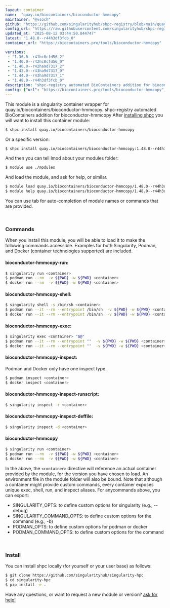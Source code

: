 ```yaml
---
layout: container
name:  "quay.io/biocontainers/bioconductor-hmmcopy"
maintainer: "@vsoch"
github: "https://github.com/singularityhub/shpc-registry/blob/main/quay.io/biocontainers/bioconductor-hmmcopy/container.yaml"
config_url: "https://raw.githubusercontent.com/singularityhub/shpc-registry/main/quay.io/biocontainers/bioconductor-hmmcopy/container.yaml"
updated_at: "2025-08-12 03:44:50.844747"
latest: "1.48.0--r44h3df3fcb_0"
container_url: "https://biocontainers.pro/tools/bioconductor-hmmcopy"

versions:
 - "1.36.0--r41hc0cfd56_2"
 - "1.40.0--r42hc0cfd56_0"
 - "1.40.0--r42ha9d7317_2"
 - "1.42.0--r43ha9d7317_0"
 - "1.44.0--r43ha9d7317_1"
 - "1.48.0--r44h3df3fcb_0"
description: "shpc-registry automated BioContainers addition for bioconductor-hmmcopy"
config: {"url": "https://biocontainers.pro/tools/bioconductor-hmmcopy", "maintainer": "@vsoch", "description": "shpc-registry automated BioContainers addition for bioconductor-hmmcopy", "latest": {"1.48.0--r44h3df3fcb_0": "sha256:d4808c78372a06dac3027e0c61a32814a6c3cc9b2e42258af46743de76c37afd"}, "tags": {"1.36.0--r41hc0cfd56_2": "sha256:cc8d9c0d15af0412738d16b6c0084274fe8eb2ab6a63f7f53624e29023fcb172", "1.40.0--r42hc0cfd56_0": "sha256:9a1726df08dbbf004065c203c2ef7890daa473a6ee41fd15ef64965aa08da7af", "1.40.0--r42ha9d7317_2": "sha256:4fbe085107ea1122eb98d2a7111cfeddb50dae625bcb03a2749029079070d6ce", "1.42.0--r43ha9d7317_0": "sha256:db7b42ec57957a6b3ca08239ccc20d585db2e8632939d4f1ffd923a7905af0e7", "1.44.0--r43ha9d7317_1": "sha256:5eba57fad05e44d5b67ae63a9a2531c5c83717f6ddff5608b937fdc9c0563101", "1.48.0--r44h3df3fcb_0": "sha256:d4808c78372a06dac3027e0c61a32814a6c3cc9b2e42258af46743de76c37afd"}, "docker": "quay.io/biocontainers/bioconductor-hmmcopy"}
---
```


This module is a singularity container wrapper for quay.io/biocontainers/bioconductor-hmmcopy.
shpc-registry automated BioContainers addition for bioconductor-hmmcopy
After [installing shpc](#install) you will want to install this container module:


```bash
$ shpc install quay.io/biocontainers/bioconductor-hmmcopy
```

Or a specific version:

```bash
$ shpc install quay.io/biocontainers/bioconductor-hmmcopy:1.48.0--r44h3df3fcb_0
```

And then you can tell lmod about your modules folder:

```bash
$ module use ./modules
```

And load the module, and ask for help, or similar.

```bash
$ module load quay.io/biocontainers/bioconductor-hmmcopy/1.48.0--r44h3df3fcb_0
$ module help quay.io/biocontainers/bioconductor-hmmcopy/1.48.0--r44h3df3fcb_0
```

You can use tab for auto-completion of module names or commands that are provided.

<br>

### Commands

When you install this module, you will be able to load it to make the following commands accessible.
Examples for both Singularity, Podman, and Docker (container technologies supported) are included.

#### bioconductor-hmmcopy-run:

```bash
$ singularity run <container>
$ podman run --rm  -v ${PWD} -w ${PWD} <container>
$ docker run --rm  -v ${PWD} -w ${PWD} <container>
```

#### bioconductor-hmmcopy-shell:

```bash
$ singularity shell -s /bin/sh <container>
$ podman run --it --rm --entrypoint /bin/sh  -v ${PWD} -w ${PWD} <container>
$ docker run --it --rm --entrypoint /bin/sh  -v ${PWD} -w ${PWD} <container>
```

#### bioconductor-hmmcopy-exec:

```bash
$ singularity exec <container> "$@"
$ podman run --it --rm --entrypoint ""  -v ${PWD} -w ${PWD} <container> "$@"
$ docker run --it --rm --entrypoint ""  -v ${PWD} -w ${PWD} <container> "$@"
```

#### bioconductor-hmmcopy-inspect:

Podman and Docker only have one inspect type.

```bash
$ podman inspect <container>
$ docker inspect <container>
```

#### bioconductor-hmmcopy-inspect-runscript:

```bash
$ singularity inspect -r <container>
```

#### bioconductor-hmmcopy-inspect-deffile:

```bash
$ singularity inspect -d <container>
```



#### bioconductor-hmmcopy

```bash
$ singularity run <container>
$ podman run --rm  -v ${PWD} -w ${PWD} <container>
$ docker run --rm  -v ${PWD} -w ${PWD} <container>
```


In the above, the `<container>` directive will reference an actual container provided
by the module, for the version you have chosen to load. An environment file in the
module folder will also be bound. Note that although a container
might provide custom commands, every container exposes unique exec, shell, run, and
inspect aliases. For anycommands above, you can export:

 - SINGULARITY_OPTS: to define custom options for singularity (e.g., --debug)
 - SINGULARITY_COMMAND_OPTS: to define custom options for the command (e.g., -b)
 - PODMAN_OPTS: to define custom options for podman or docker
 - PODMAN_COMMAND_OPTS: to define custom options for the command

<br>

### Install

You can install shpc locally (for yourself or your user base) as follows:

```bash
$ git clone https://github.com/singularityhub/singularity-hpc
$ cd singularity-hpc
$ pip install -e .
```

Have any questions, or want to request a new module or version? [ask for help!](https://github.com/singularityhub/singularity-hpc/issues)